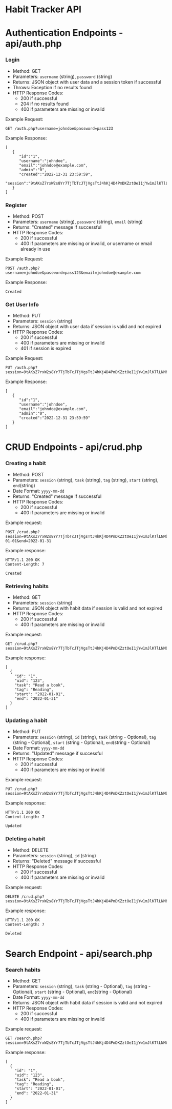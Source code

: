 # Habit Tracker API

# Authentication Endpoints - api/auth.php

### **Login**

- Method: GET
- Parameters: `username` (string), `password` (string)
- Returns: JSON object with user data and a session token if successful
- Throws: Exception if no results found
- HTTP Response Codes:
    - 200 if successful
    - 204 if no results found
    - 400 if parameters are missing or invalid

Example Request:

```
GET /auth.php?username=johndoe&password=pass123
```

Example Response:

```
[
   {
      "id":"1",
      "username":"johndoe",
      "email":"johndoe@example.com",
      "admin":"0",
      "created":"2022-12-31 23:59:59",
      "session":"9tAKsZ7rxW2s8Yr7TjTbTcJTjVgsTtJ4hKj4D4PmDKZztOeI1jYw1mJlKTlLNMb"
   }
]
```

### **Register**

- Method: POST
- Parameters: `username` (string), `password` (string), `email` (string)
- Returns: "Created" message if successful
- HTTP Response Codes:
    - 200 if successful
    - 400 if parameters are missing or invalid, or username or email already in use

Example Request:

```
POST /auth.php?username=johndoe&password=pass123&email=johndoe@example.com
```

Example Response:

```
Created
```

### **Get User Info**

- Method: PUT
- Parameters: `session` (string)
- Returns: JSON object with user data if session is valid and not expired
- HTTP Response Codes:
    - 200 if successful
    - 400 if parameters are missing or invalid
    - 401 if session is expired

Example Request:

```
PUT /auth.php?session=9tAKsZ7rxW2s8Yr7TjTbTcJTjVgsTtJ4hKj4D4PmDKZztOeI1jYw1mJlKTlLNMb
```

Example Response:

```
[
   {
      "id":"1",
      "username":"johndoe",
      "email":"johndoe@example.com",
      "admin":"0",
      "created":"2022-12-31 23:59:59"
   }
]
```

# CRUD Endpoints - api/crud.php

### Creating a habit

- Method: POST
- Parameters: `session` (string), `task` (string), `tag` (string), `start` (string), `end`(string)
- Date Format: `yyyy-mm-dd`
- Returns: "Created" message if successful
- HTTP Response Codes:
    - 200 if successful
    - 400 if parameters are missing or invalid

Example request:

```
POST /crud.php?session=9tAKsZ7rxW2s8Yr7TjTbTcJTjVgsTtJ4hKj4D4PmDKZztOeI1jYw1mJlKTlLNMb&task=Read%20a%20book&tag=Reading&start=2022-01-01&end=2022-01-31
```

Example response:

```
HTTP/1.1 200 OK
Content-Length: 7

Created
```

### Retrieving habits

- Method: GET
- Parameters: `session` (string)
- Returns: JSON object with habit data if session is valid and not expired
- HTTP Response Codes:
    - 200 if successful
    - 400 if parameters are missing or invalid

Example request:

```
GET /crud.php?session=9tAKsZ7rxW2s8Yr7TjTbTcJTjVgsTtJ4hKj4D4PmDKZztOeI1jYw1mJlKTlLNMb
```

Example response:

```
[
  {
    "id": "1",
    "uid": "123",
    "task": "Read a book",
    "tag": "Reading",
    "start": "2022-01-01",
    "end": "2022-01-31"
  }
]
```

### Updating a habit

- Method: PUT
- Parameters: `session` (string), `id` (string), `task` (string - Optional), `tag` (string - Optional), `start` (string - Optional), `end`(string - Optional)
- Date Format: `yyyy-mm-dd`
- Returns: "Updated" message if successful
- HTTP Response Codes:
    - 200 if successful
    - 400 if parameters are missing or invalid

Example request:

```
PUT /crud.php?session=9tAKsZ7rxW2s8Yr7TjTbTcJTjVgsTtJ4hKj4D4PmDKZztOeI1jYw1mJlKTlLNMb&id=1&task=Read%20two%20books
```

Example response:

```
HTTP/1.1 200 OK
Content-Length: 7

Updated
```

### Deleting a habit

- Method: DELETE
- Parameters: `session` (string), `id` (string)
- Returns: "Deleted" message if successful
- HTTP Response Codes:
    - 200 if successful
    - 400 if parameters are missing or invalid

Example request:

```
DELETE /crud.php?session=9tAKsZ7rxW2s8Yr7TjTbTcJTjVgsTtJ4hKj4D4PmDKZztOeI1jYw1mJlKTlLNMb&id=1
```

Example response:

```
HTTP/1.1 200 OK
Content-Length: 7

Deleted
```

# Search Endpoint - api/search.php

### Search habits

- Method: GET
- Parameters: `session` (string), `task` (string - Optional), `tag` (string - Optional), `start` (string - Optional), `end`(string - Optional)
- Date Format: `yyyy-mm-dd`
- Returns: JSON object with habit data if session is valid and not expired
- HTTP Response Codes:
    - 200 if successful
    - 400 if parameters are missing or invalid

Example request:

```
GET /search.php?session=9tAKsZ7rxW2s8Yr7TjTbTcJTjVgsTtJ4hKj4D4PmDKZztOeI1jYw1mJlKTlLNMb&id=1&task=Read%20two%20books
```

Example response:

```
[
  {
    "id": "1",
    "uid": "123",
    "task": "Read a book",
    "tag": "Reading",
    "start": "2022-01-01",
    "end": "2022-01-31"
  }
]
```
